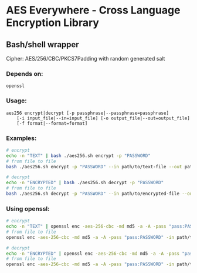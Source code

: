 # AES Everywhere - Cross Language Encryption Library

## Bash/shell wrapper

Cipher: AES/256/CBC/PKCS7Padding with random generated salt


### Depends on:
```
openssl
```

### Usage:
```raw
aes256 encrypt|decrypt [-p passphrase|--passphrase=passphrase]
    [-i input_file|--in=input_file] [-o output_file|--out=output_file]
    [-f format|--format=format]
```

### Examples:

```bash
# encrypt
echo -n "TEXT" | bash ./aes256.sh encrypt -p "PASSWORD"
# from file to file
bash ./aes256.sh encrypt -p "PASSWORD" --in path/to/text-file --out path/to/encrypted-file

# decrypt
echo -n "ENCRYPTED" | bash ./aes256.sh decrypt -p "PASSWORD"
# from file to file
bash ./aes256.sh decrypt -p "PASSWORD" --in path/to/encrypted-file --out path/to/text-file
```

### Using openssl:

```bash
# encrypt
echo -n "TEXT" | openssl enc -aes-256-cbc -md md5 -a -A -pass "pass:PASSWORD"
# from file to file
openssl enc -aes-256-cbc -md md5 -a -A -pass "pass:PASSWORD" -in path/to/text-file -out path/to/encrypted-file

# decrypt
echo -n "ENCRYPTED" | openssl enc -aes-256-cbc -md md5 -a -A -pass "pass:PASSWORD" -d
# from file to file
openssl enc -aes-256-cbc -md md5 -a -A -pass "pass:PASSWORD" -in path/to/encrypted-file -out path/to/text-file -d

```

